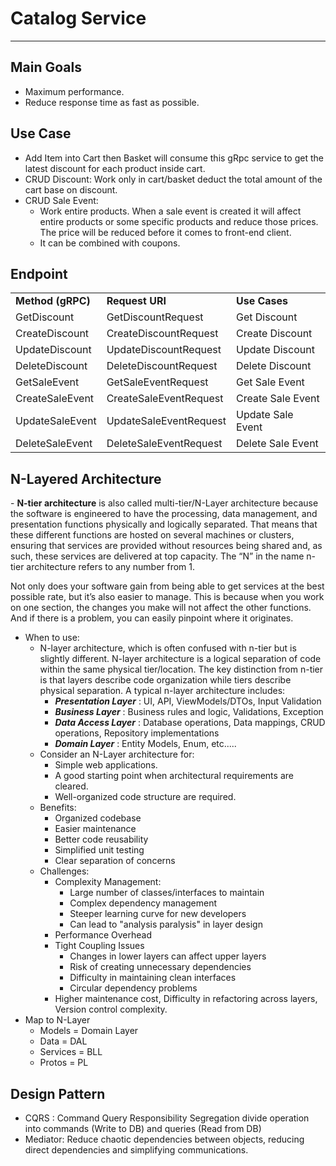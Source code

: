 ﻿# Catalog Service

---

## Main Goals

* Maximum performance.
* Reduce response time as fast as possible.

## Use Case

* Add Item into Cart then Basket will consume this gRpc service to get the latest discount for each product inside cart.
* CRUD Discount: Work only in cart/basket deduct the total amount of the cart base on discount.
* CRUD Sale Event:
    * Work entire products. When a sale event is created it will affect entire products or some specific products and
      reduce those prices. The price will be reduced before it comes to front-end client.
    * It can be combined with coupons.

## Endpoint

<table><tbody><tr><td><strong>Method (gRPC)</strong></td><td><strong>Request URI</strong></td><td><strong>Use Cases</strong></td></tr><tr><td>GetDiscount</td><td>GetDiscountRequest</td><td>Get Discount</td></tr><tr><td>CreateDiscount</td><td>CreateDiscountRequest</td><td>Create Discount</td></tr><tr><td>UpdateDiscount</td><td>UpdateDiscountRequest</td><td>Update Discount</td></tr><tr><td>DeleteDiscount</td><td>DeleteDiscountRequest</td><td>Delete Discount</td></tr><tr><td>GetSaleEvent</td><td>GetSaleEventRequest</td><td>Get Sale Event</td></tr><tr><td>CreateSaleEvent</td><td>CreateSaleEventRequest</td><td>Create Sale Event</td></tr><tr><td>UpdateSaleEvent</td><td>UpdateSaleEventRequest</td><td>Update Sale Event</td></tr><tr><td>DeleteSaleEvent</td><td>DeleteSaleEventRequest</td><td>Delete Sale Event</td></tr></tbody></table>

## N-Layered Architecture

\- **N-tier architecture** is also called multi-tier/N-Layer architecture because the software is engineered to have the
processing, data management, and presentation functions physically and logically separated. That means that these
different functions are hosted on several machines or clusters, ensuring that services are provided without resources
being shared and, as such, these services are delivered at top capacity. The “N” in the name n-tier architecture refers
to any number from 1.

Not only does your software gain from being able to get services at the best possible rate, but it’s also easier to
manage. This is because when you work on one section, the changes you make will not affect the other functions. And if
there is a problem, you can easily pinpoint where it originates.

* When to use:
    * N-layer architecture, which is often confused with n-tier but is slightly different.
      N-layer architecture is a logical separation of code within the same physical tier/location. The key distinction
      from n-tier is that layers describe code organization while tiers describe physical separation. A typical n-layer
      architecture includes:
        * **_Presentation Layer_** : UI, API, ViewModels/DTOs, Input Validation
        * **_Business Layer_** : Business rules and logic, Validations, Exception
        * **_Data Access Layer_** : Database operations, Data mappings, CRUD operations, Repository implementations
        * **_Domain Layer_** : Entity Models, Enum, etc.....
    * Consider an N-Layer architecture for:
        * Simple web applications.
        * A good starting point when architectural requirements are cleared.
        * Well-organized code structure are required.
    * Benefits:
        * Organized codebase
        * Easier maintenance
        * Better code reusability
        * Simplified unit testing
        * Clear separation of concerns
    * Challenges:
        * Complexity Management:
            * Large number of classes/interfaces to maintain
            * Complex dependency management
            * Steeper learning curve for new developers
            * Can lead to "analysis paralysis" in layer design
        * Performance Overhead
        * Tight Coupling Issues
            * Changes in lower layers can affect upper layers
            * Risk of creating unnecessary dependencies
            * Difficulty in maintaining clean interfaces
            * Circular dependency problems
        * Higher maintenance cost, Difficulty in refactoring across layers, Version control complexity.
* Map to N-Layer
    * Models = Domain Layer
    * Data = DAL
    * Services = BLL
    * Protos = PL

## Design Pattern

* CQRS : Command Query Responsibility Segregation divide operation into commands (Write to DB) and queries (Read from
  DB)
* Mediator: Reduce chaotic dependencies between objects, reducing direct dependencies and simplifying communications.

